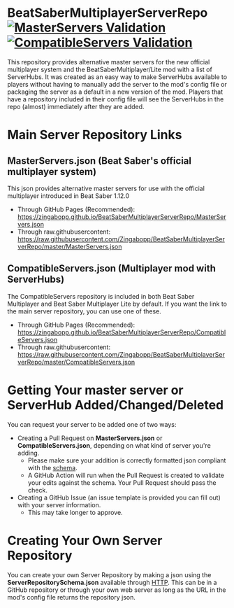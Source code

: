 # BeatSaberMultiplayerServerRepo [![MasterServers Validation](https://github.com/Zingabopp/BeatSaberMultiplayerServerRepo/workflows/MasterServers%20Validation/badge.svg?branch=master&event=push)](https://github.com/Zingabopp/BeatSaberMultiplayerServerRepo/actions)[![CompatibleServers Validation](https://github.com/Zingabopp/BeatSaberMultiplayerServerRepo/workflows/CompatibleServers%20Validation/badge.svg?branch=master&event=push)](https://github.com/Zingabopp/BeatSaberMultiplayerServerRepo/actions)
This repository provides alternative master servers for the new official multiplayer system and the BeatSaberMultiplayer/Lite mod with a list of ServerHubs. It was created as an easy way to make ServerHubs available to players without having to manually add the server to the mod's config file or packaging the server as a default in a new version of the mod. Players that have a repository included in their config file will see the ServerHubs in the repo (almost) immediately after they are added.

# Main Server Repository Links
## MasterServers.json (Beat Saber's official multiplayer system)
This json provides alternative master servers for use with the official multiplayer introduced in Beat Saber 1.12.0
* Through GitHub Pages (Recommended): https://zingabopp.github.io/BeatSaberMultiplayerServerRepo/MasterServers.json
* Through raw.githubusercontent: https://raw.githubusercontent.com/Zingabopp/BeatSaberMultiplayerServerRepo/master/MasterServers.json

## CompatibleServers.json (Multiplayer mod with ServerHubs)
The CompatibleServers repository is included in both Beat Saber Multiplayer and Beat Saber Multiplayer Lite by default. If you want the link to the main server repository, you can use one of these.
* Through GitHub Pages (Recommended): https://zingabopp.github.io/BeatSaberMultiplayerServerRepo/CompatibleServers.json
* Through raw.githubusercontent: https://raw.githubusercontent.com/Zingabopp/BeatSaberMultiplayerServerRepo/master/CompatibleServers.json

# Getting Your master server or ServerHub Added/Changed/Deleted
You can request your server to be added one of two ways:
* Creating a Pull Request on **MasterServers.json** or **CompatibleServers.json**, depending on what kind of server you're adding.
  * Please make sure your addition is correctly formatted json compliant with the [schema](https://zingabopp.github.io/BeatSaberMultiplayerServerRepo/ServerRepositorySchema.json).
  * A GitHub Action will run when the Pull Request is created to validate your edits against the schema. Your Pull Request should pass the check.
* Creating a GitHub Issue (an issue template is provided you can fill out) with your server information.
  * This may take longer to approve.

# Creating Your Own Server Repository
You can create your own Server Repository by making a json using the **ServerRepositorySchema.json** available through [HTTP](https://raw.githubusercontent.com/Zingabopp/BeatSaberMultiplayerServerRepo/master/ServerRepositorySchema.json). This can be in a GitHub repository or through your own web server as long as the URL in the mod's config file returns the repository json.
